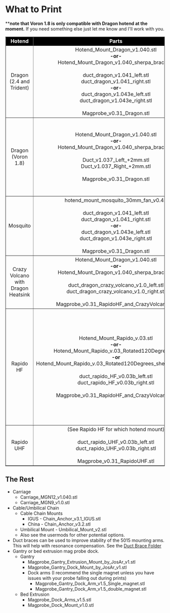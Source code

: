 
What to Print
============
****note that Voron 1.8 is only compatible with Dragon hotend at the moment.**  If you need something else just let me know and I'll work with you.

<table width=100% border=1> 
<TR>
<TD align="center" bgcolor="black"><font color="white"><B>Hotend</TD>
<TD align="center" bgcolor="black"><B><font color="white">Parts</TD>
<TD align="center" width=50% bgcolor="black"><B><font color="white">Notes</TD>
</TR>
<TR>
<TD align="center">Dragon<BR>(2.4 and Trident)</TD>
<TD align="center">Hotend_Mount_Dragon_v1.040.stl
<BR><B>-or-</B>
<BR>Hotend_Mount_Dragon_v1.040_sherpa_brace.stl
<BR>
<BR>duct_dragon_v1.041_left.stl
<BR>duct_dragon_v1.041_right.stl
<BR><B>-or-</B>
<BR>duct_dragon_v1.043e_left.stl
<BR>duct_dragon_v1.043e_right.stl
<BR>
<BR>Magprobe_v0.31_Dragon.stl
</TD>
<TD>
Hotend_Mount_Dragon_v1.040_sherpa_brace.stl allows usage of <a href="https://github.com/Annex-Engineering/Annex-Engineering_User_Mods/tree/main/Extruders/Sherpa_Mini/Extruder_Mods/Long-housing_front_angled_front_brace">modified sherpa mini housing_front</A>, which triangulates the sherpa mini mounting and adds extra stability.  
<BR>
<BR>Duct v1.041 is the standard duct.  It has good build plate clearance and plenty of airflow.<BR><BR>Duct v1.043e has less slightly less build plate clearance, but has larger duct outlets and higher cooling potential.  
</TD>
</TR>
<TR>
<TD align="center">Dragon<BR>(Voron 1.8)</TD>
<TD align="center">Hotend_Mount_Dragon_v1.040.stl
<BR><B>-or-</B>
<BR>Hotend_Mount_Dragon_v1.040_sherpa_brace.stl
<BR>
<BR>Duct_v1.037_Left_+2mm.stl
<BR>Duct_v1.037_Right_+2mm.stl
<BR>
<BR>Magprobe_v0.31_Dragon.stl
</TD>
<TD>Note, because Voron 1.8 has an inverted gantry, the rear ear of the 5015 fans must be cut off.  Some people have reported being able to use the standard v2.4 ducts with a very very close clearance.  <BR><BR><I>The Full duct brace will not work with the +2mm versions.  </I>
<BR><BR>Hotend_Mount_Dragon_v1.040_sherpa_brace.stl allows usage of <a href="https://github.com/Annex-Engineering/Annex-Engineering_User_Mods/tree/main/Extruders/Sherpa_Mini/Extruder_Mods/Long-housing_front_angled_front_brace">modified sherpa mini housing_front</A>, which triangulates the sherpa mini mounting and adds extra stability.  
</TD>
</TR>
<TR>
<TD align="center">Mosquito</TD>
<TD align="center">hotend_mount_mosquito_30mm_fan_v0.42
<BR>
<BR>duct_dragon_v1.041_left.stl
<BR>duct_dragon_v1.041_right.stl
<BR><B>-or-</B>
<BR>duct_dragon_v1.043e_left.stl
<BR>duct_dragon_v1.043e_right.stl
<BR>
<BR>Magprobe_v0.31_Dragon.stl
</TD>
<TD>
The hotend mount is located in <a href="https://github.com/mandryd/MantisUsermods/tree/main/Usermods/Wingzero">usermods</A>
<BR>Thanks to Wingzero for making Mosquito Compatible!
<BR><BR>Duct v1.041 is the standard duct.  It has good build plate clearance and plenty of airflow.<BR><BR>Duct v1.043e has less slightly less build plate clearance, but has larger duct outlets and higher cooling potential.  
</TD>
</TR>
<TR>
<TD align="center">Crazy Volcano with Dragon Heatsink</TD>
<TD align="center">
Hotend_Mount_Dragon_v1.040.stl
<BR><B>-or-</B>
<BR>Hotend_Mount_Dragon_v1.040_sherpa_brace.stl
<BR>
<BR>duct_dragon_crazy_volcano_v1.0_left.stl
<BR>duct_dragon_crazy_volcano_v1.0_right.stl
<BR>
<BR>Magprobe_v0.31_RapidoHF_and_CrazyVolcano.stl
</TD>
<TD>Hotend_Mount_Dragon_v1.040_sherpa_brace.stl allows usage of <a href="https://github.com/Annex-Engineering/Annex-Engineering_User_Mods/tree/main/Extruders/Sherpa_Mini/Extruder_Mods/Long-housing_front_angled_front_brace">modified sherpa mini housing_front</A>, which triangulates the sherpa mini mounting and adds extra stability.  
<BR></TD>
</TR>
<TR>
<TD align="center">Rapido HF</TD>
<TD align="center">
Hotend_Mount_Rapido_v.03.stl
<BR><B>-or-</B>
<BR>Hotend_Mount_Rapido_v.03_Rotated120Degrees.stl
<BR><B>-or</B>
<BR>Hotend_Mount_Rapido_v.03_Rotated120Degrees_sherpa_brace.stl
<BR>
<BR>duct_rapido_HF_v0.03b_left.stl
<BR>duct_rapido_HF_v0.03b_right.stl
<BR>
<BR>Magprobe_v0.31_RapidoHF_and_CrazyVolcano.stl
</TD>
<TD><B>Print the hotend mount (Hotend_Mount_Rapido_v.03.stl or Hotend_Mount_Rapido_v.03_Rotated120Degrees.stl) that allows you to mount the Rapido hotend so that the wires come out right/forward and the <U>logo of the sock faces directly forward</U></B>.   Note, only the 120 degrees rotated version of the hotend mount can mount to the <a href="https://github.com/Annex-Engineering/Annex-Engineering_User_Mods/tree/main/Extruders/Sherpa_Mini/Extruder_Mods/Long-housing_front_angled_front_brace">modified sherpa mini housing_front</A> due to interference of the mounting holes when they are rotated in the other direction.
<BR>
<BR>Because the Rapido uses FOUR screws on the top of the heatsink, and THREE screws to mount the heater to the heatsink, the orientation of the hotend mount versus the heater wire can vary.  The Part cooling ducts for Rapido have been optimized so that the Phaetus logo on the sock should point directly forward (yes the sock is asymmetrical).  </TD>
</TR>
<TR>
<TD align="center">Rapido UHF</TD>
<TD align="center">
(See Rapido HF for which hotend mount)
<BR>
<BR>duct_rapido_UHF_v0.03b_left.stl
<BR>duct_rapido_UHF_v0.03b_right.stl
<BR>
<BR>Magprobe_v0.31_RapidoUHF.stl
</TD>
 <TD>See the RapidoHF notes on which hotend mount to print.<BR>Don't forget you will need to switch between magprobes if you switch between UHF and HF variant of the Rapido.</TD>
</TR>
</Table>


The Rest
-----------------
 - Carriage
   - Carriage_MGN12_v1.040.stl
   - Carriage_MGN9_v1.0.stl
 - Cable/Umbilical Chain
   - Cable Chain Mounts
     - IGUS - Chain_Anchor_v3.1_IGUS.stl
     - China - Chain_Anchor_v3.2.stl
   - Umbilical Mount - Umbilical_Mount_v2.stl
   - Also see the usermods for other potential options.
 - Duct braces can be used to improve stability of the 5015 mounting arms.  This will help with resonance compensation.  See the [Duct Brace Folder](Duct_Brace/)
 - Gantry or bed extrusion mag probe dock.
   - Gantry
     - Magprobe_Gantry_Extrusion_Mount_by_JosAr_v1.stl
     - Magprobe_Gantry_Dock_Mount_by_JosAr_v1.stl
     - Dock arms (I recommend the single magnet unless you have issues with your probe falling out during prints)
       - Magprobe_Gantry_Dock_Arm_v1.5_Single_magnet.stl
       - Magprobe_Gantry_Dock_Arm_v1.5_double_magnet.stl
   - Bed Extrusion
     - Magprobe_Dock_Arms_v1.5.stl
     - Magprobe_Dock_Mount_v1.0.stl
